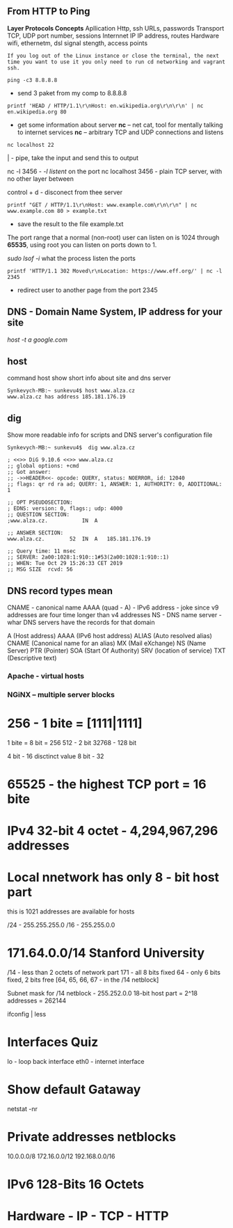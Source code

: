 ## From HTTP to Ping

**Layer 			Protocols 			Concepts**
Apllication 	Http, ssh			URLs, passwords
Transport 		TCP, UDP			port number, sessions
Internnet		IP					IP address, routes
Hardware		wifi, ethernetm, dsl	signal stength, access points

```
If you log out of the Linux instance or close the terminal, the next time you want to use it you only need to run cd networking and vagrant ssh.
```

```
ping -c3 8.8.8.8
```
- send 3 paket from my comp to 8.8.8.8

```
printf 'HEAD / HTTP/1.1\r\nHost: en.wikipedia.org\r\n\r\n' | nc en.wikipedia.org 80
``` 
- get some information about server
**nc** – net cat, tool for mentally talking to internet services
**nc** – arbitrary TCP and UDP connections and listens
```
nc localhost 22
```
| - pipe, take the input and send this to output 

nc -l 3456 - *-l listent* on the port
nc localhost 3456 - plain TCP server, with no other layer between 

control + d - disconect from thee server 

```
printf "GET / HTTP/1.1\r\nHost: www.example.com\r\n\r\n" | nc www.example.com 80 > example.txt
```
- save the result to the file example.txt

The port range that a normal (non-root) user can listen on is 1024 through **65535**, using root you can listen on ports down to 1.

 *sudo lsof -i* what the process listen the ports 

```
printf 'HTTP/1.1 302 Moved\r\nLocation: https://www.eff.org/' | nc -l 2345
```
- redirect user to another page from the port 2345

## DNS - Domain Name System, IP address for your site
*host -t a google.com*

## host
command host show short info about site and dns server 
``` 
Synkevych-MB:~ sunkevu4$ host www.alza.cz
www.alza.cz has address 185.181.176.19
```

## dig 
Show more readable info for scripts and DNS server's configuration file
```
Synkevych-MB:~ sunkevu4$  dig www.alza.cz

; <<>> DiG 9.10.6 <<>> www.alza.cz
;; global options: +cmd
;; Got answer:
;; ->>HEADER<<- opcode: QUERY, status: NOERROR, id: 12040
;; flags: qr rd ra ad; QUERY: 1, ANSWER: 1, AUTHORITY: 0, ADDITIONAL: 1

;; OPT PSEUDOSECTION:
; EDNS: version: 0, flags:; udp: 4000
;; QUESTION SECTION:
;www.alza.cz.			IN	A

;; ANSWER SECTION:
www.alza.cz.		52	IN	A	185.181.176.19

;; Query time: 11 msec
;; SERVER: 2a00:1028:1:910::1#53(2a00:1028:1:910::1)
;; WHEN: Tue Oct 29 15:26:33 CET 2019
;; MSG SIZE  rcvd: 56
```

## DNS record types mean 
CNAME - canonical name 
AAAA (quad - A) - IPv6 address - joke since v9 addresses are four time longer than v4 addresses
NS - DNS name server - whar DNS servers have the records for that domain

A (Host address)
AAAA (IPv6 host address)
ALIAS (Auto resolved alias)
CNAME (Canonical name for an alias)
MX (Mail eXchange)
NS (Name Server)
PTR (Pointer)
SOA (Start Of Authority)
SRV (location of service)
TXT (Descriptive text)

### Apache - virtual hosts 

### NGiNX – multiple server blocks

# 256 - 1 bite = [1111|1111]
1 bite =  8 bit = 256 
512 - 2 bit 
32768 - 128 bit

4 bit - 16 disctinct value
8 bit - 32
# 65525 - the highest TCP port = 16 bite

# IPv4 32-bit 4 octet - 4,294,967,296 addresses

# Local nnetwork has only 8 - bit host part 
this is 1021 addresses are available for hosts 

/24 - 255.255.255.0
/16 - 255.255.0.0 

# 171.64.0.0/14 Stanford University

/14 - less than 2 octets of network part 
171 - all 8 bits fixed 
64 - only 6 bits fixed, 2 bits free [64, 65, 66, 67 - in the /14 netblock]

Subnet mask for /14 netblock - 255.252.0.0
18-bit host part = 2^18 addresses = 262144

ifconfig | less 

# Interfaces Quiz 
lo - loop back interface 
eth0 - internet interface


# Show default Gataway 
netstat -nr 

# Private addresses netblocks 
10.0.0.0/8
172.16.0.0/12
192.168.0.0/16

# IPv6 128-Bits 16 Octets 

# Hardware - IP - TCP - HTTP 
